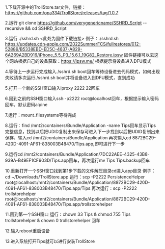 1.下载开源中的TrollStore.tar文件，链接：https://github.com/opa334/TrollStore/releases/tag/1.0.7

2.运行 git clone https://github.com/verygenericname/SSHRD_Script --recursive && cd SSHRD_Script

3.运行 ./sshrd.sh <此处为固件下载链接>
例子：./sshrd.sh https://updates.cdn-apple.com/2022SummerFCS/fullrestores/012-52889/B5338EBD-ED5C-4637-A829-6A269A2BD916/iPhone_5.5_P3_15.6.1_19G82_Restore.ipsw
固件链接可以去这个网站根据自己的设备获取：https://ipsw.me/
根据提示将设备进入DFU模式

4.等待上一步运行完成输入./sshrd.sh boot回车等待设备进去代码模式，如何出现失败请多次运行./sshrd.sh boot并将设备进入到DFU模式，直到成功
 
5.打开一个新的SSH窗口输入iproxy 2222 22回车

6.回到之前的SSH窗口输入ssh -p2222 root@localhost回车，根据提示输入密码回车，默认密码alpine

7.运行：mount_filesystems等待完成

8.运行：find /mnt2/containers/Bundle/Application  -name Tips回车显示Tips完整信息，找到以后把UDID复制出来保存可进入下一步找到以后把UDID复制出来保存，输入cd /mnt2/containers/Bundle/Application 再次输入cd 8872BC29-420D-4091-AF61-838003B48470/Tips.app,即可进行下一步

9.运行cd /mnt2/containers/Bundle/Application/7DC22AEE-4325-43B8-939A-B49EF1CF903D/Tips.app回车，再次运行mv Tips Tips.backup回车

10.重新打开一个SSH窗口找到第1步下载的文件解压目录cd进入app目录
例子：cd ~/Downloads/TrollStore.app
运行：scp -P2222 PersistenceHelper root@localhost:/mnt2/containers/Bundle/Application/8872BC29-420D-4091-AF61-838003B48470/Tips.app/Tips 
再次运行：scp -P2222 trollstorehelper root@localhost:/mnt2/containers/Bundle/Application/8872BC29-420D-4091-AF61-838003B48470/Tips.app/trollstorehelper

11.回到第一个SSH窗口
运行：chown 33 Tips & chmod 755 Tips trollstorehelper & chown 0 trollstorehelper 回车

12.输入reboot重启设备

13.进入系统打开Tips就可以进行安装TrollStore
